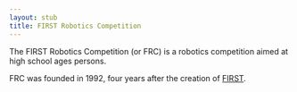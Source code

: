 ```yaml
---
layout: stub
title: FIRST Robotics Competition
---
```


The FIRST Robotics Competition (or FRC) is a robotics competition aimed at
high school ages persons.

FRC was founded in 1992, four years after the creation of
[FIRST](first).
